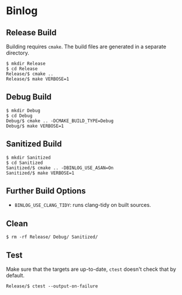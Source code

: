 # Binlog

## Release Build

Building requires `cmake`. The build files are generated in a separate directory.

    $ mkdir Release
    $ cd Release
    Release/$ cmake ..
    Release/$ make VERBOSE=1

## Debug Build

    $ mkdir Debug
    $ cd Debug
    Debug/$ cmake .. -DCMAKE_BUILD_TYPE=Debug
    Debug/$ make VERBOSE=1

## Sanitized Build

    $ mkdir Sanitized
    $ cd Sanitized
    Sanitized/$ cmake .. -DBINLOG_USE_ASAN=On
    Sanitized/$ make VERBOSE=1

## Further Build Options

 - `BINLOG_USE_CLANG_TIDY`: runs clang-tidy on built sources.

## Clean

    $ rm -rf Release/ Debug/ Sanitized/

## Test

Make sure that the targets are up-to-date, `ctest` doesn't check that by default.

    Release/$ ctest --output-on-failure

